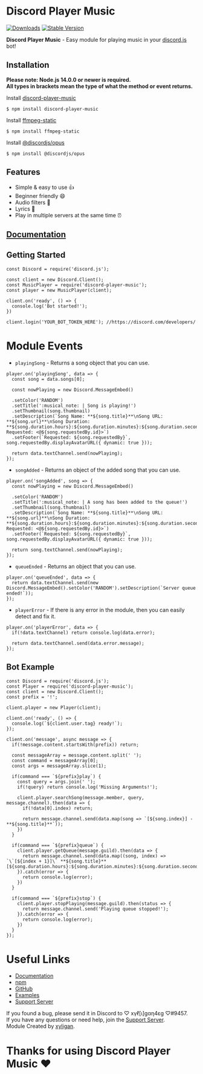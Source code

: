 # Discord Player Music

[![Downloads](https://img.shields.io/npm/dt/discord-player-music?style=for-the-badge)](https://www.npmjs.com/package/discord-player-music)
[![Stable Version](https://img.shields.io/npm/v/discord-player-music?style=for-the-badge)](https://www.npmjs.com/package/discord-player-music)

**Discord Player Music** - Easy module for playing music in your [discord.js](https://npmjs.com/package/discord.js) bot!

## Installation

**Please note: Node.js 14.0.0 or newer is required.<br>
All types in brackets mean the type of what the method or event returns.**

Install [discord-player-music](https://www.npmjs.com/package/discord-player-music)
```JS
$ npm install discord-player-music
```

Install [ffmpeg-static](https://www.npmjs.com/package/ffmpeg-static)
```JS
$ npm install ffmpeg-static
```

Install [@discordjs/opus](https://www.npmjs.com/package/@discordjs/opus)
```JS
$ npm install @discordjs/opus
```

## Features

* Simple & easy to use 👍
* Beginner friendly 😄
* Audio filters 🎸
* Lyrics 📃
* Play in multiple servers at the same time ⏰

## [Documentation](https://dpm-docs.tk)

## Getting Started

```JS
const Discord = require('discord.js');

const client = new Discord.Client();
const MusicPlayer = require('discord-player-music');
const player = new MusicPlayer(client);

client.on('ready', () => {
  console.log('Bot started!');
})

client.login('YOUR_BOT_TOKEN_HERE'); //https://discord.com/developers/
```

# Module Events

* `playingSong` - Returns a song object that you can use. 
```JS
player.on('playingSong', data => {
  const song = data.songs[0];

  const nowPlaying = new Discord.MessageEmbed()

  .setColor('RANDOM')
  .setTitle(':musical_note: | Song is playing!')
  .setThumbnail(song.thumbnail)
  .setDescription(`Song Name: **${song.title}**\nSong URL: **${song.url}**\nSong Duration: **${song.duration.hours}:${song.duration.minutes}:${song.duration.seconds}**\nSong Requested: <@${song.requestedBy.id}>`)
  .setFooter(`Requested: ${song.requestedBy}`, song.requestedBy.displayAvatarURL({ dynamic: true }));

  return data.textChannel.send(nowPlaying);
});
```

* `songAdded` - Returns an object of the added song that you can use. 
```JS
player.on('songAdded', song => {
  const nowPlaying = new Discord.MessageEmbed()

  .setColor('RANDOM')
  .setTitle(':musical_note: | A song has been added to the queue!')
  .setThumbnail(song.thumbnail)
  .setDescription(`Song Name: **${song.title}**\nSong URL: **${song.url}**\nSong Duration: **${song.duration.hours}:${song.duration.minutes}:${song.duration.seconds}**\nSong Requested: <@${song.requestedBy.id}>`)
  .setFooter(`Requested: ${song.requestedBy}`, song.requestedBy.displayAvatarURL({ dynamic: true }));

  return song.textChannel.send(nowPlaying);
});
```

* `queueEnded` - Returns an object that you can use. 
```JS
player.on('queueEnded', data => {
  return data.textChannel.send(new Discord.MessageEmbed().setColor('RANDOM').setDescription(`Server queue ended!`));
});
```

* `playerError` - If there is any error in the module, then you can easily detect and fix it. 
```JS
player.on('playerError', data => {
  if(!data.textChannel) return console.log(data.error);

  return data.textChannel.send(data.error.message);
});
```

## Bot Example

```JS
const Discord = require('discord.js');
const Player = require('discord-player-music');
const client = new Discord.Client();
const prefix = '!';

client.player = new Player(client);

client.on('ready', () => {
  console.log(`${client.user.tag} ready!`);
});

client.on('message', async message => {
  if(!message.content.startsWith(prefix)) return;

  const messageArray = message.content.split(' ');
  const command = messageArray[0];
  const args = messageArray.slice(1);

  if(command === `${prefix}play`) {
    const query = args.join(' ');
    if(!query) return console.log('Missing Arguments!');

    client.player.searchSong(message.member, query, message.channel).then(data => {
      if(!data[0].index) return;

      return message.channel.send(data.map(song => `[${song.index}] - **${song.title}**`));
    })
  }

  if(command === `${prefix}queue`) {
    client.player.getQueue(message.guild).then(data => {
      return message.channel.send(data.map((song, index) => `\`[${index + 1}]\` **${song.title}** [${song.duration.hours}:${song.duration.minutes}:${song.duration.seconds}]`));
    }).catch(error => {
      return console.log(error);
    })
  }

  if(command === `${prefix}stop`) {
    client.player.stopPlaying(message.guild).then(status => {
      return message.channel.send('Playing queue stopped!');
    }).catch(error => {
      return console.log(error);
    })
  }
});
```

# Useful Links

* [Documentation](https://dpm-docs.tk)
* [npm](https://www.npmjs.com/package/discord-player-music)
* [GitHub](https://github.com/xyligan-gp/discord-player-music)
* [Examples](https://github.com/xyligan-gp/discord-player-music/blob/main/example/)
* [Support Server](https://discord.gg/zzbkvCcu2r)

If you found a bug, please send it in Discord to ♡ xүℓ[ι]gαη4εg ♡#9457.<br>
If you have any questions or need help, join the [Support Server](https://discord.gg/zzbkvCcu2r).<br>
Module Created by [xyligan](https://www.npmjs.com/~xyligan).

<h1>Thanks for using Discord Player Music ♥</h1>